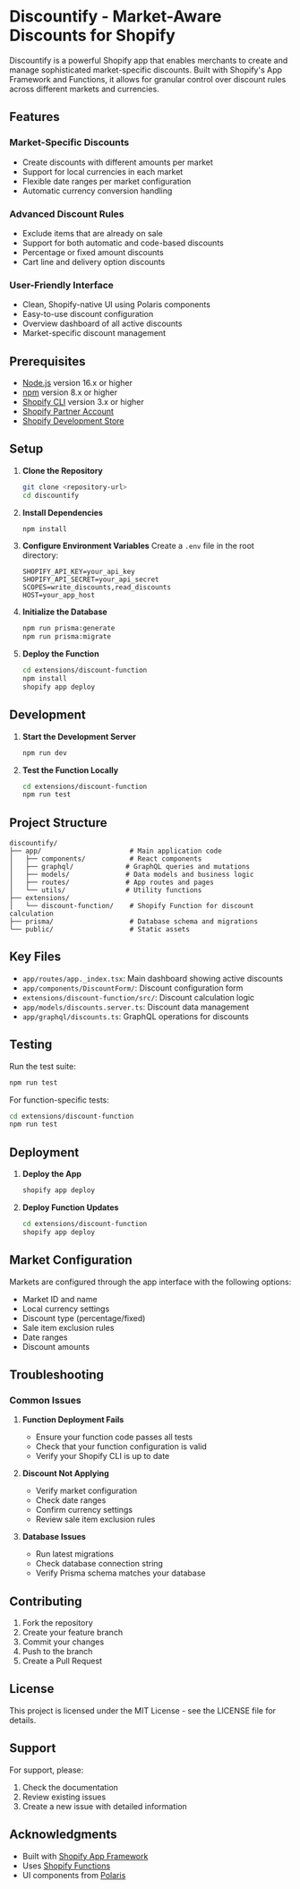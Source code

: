 # Discountify - Market-Aware Discounts for Shopify

Discountify is a powerful Shopify app that enables merchants to create and manage sophisticated market-specific discounts. Built with Shopify's App Framework and Functions, it allows for granular control over discount rules across different markets and currencies.

## Features

### Market-Specific Discounts

- Create discounts with different amounts per market
- Support for local currencies in each market
- Flexible date ranges per market configuration
- Automatic currency conversion handling

### Advanced Discount Rules

- Exclude items that are already on sale
- Support for both automatic and code-based discounts
- Percentage or fixed amount discounts
- Cart line and delivery option discounts

### User-Friendly Interface

- Clean, Shopify-native UI using Polaris components
- Easy-to-use discount configuration
- Overview dashboard of all active discounts
- Market-specific discount management

## Prerequisites

- [Node.js](https://nodejs.org/) version 16.x or higher
- [npm](https://www.npmjs.com/) version 8.x or higher
- [Shopify CLI](https://shopify.dev/docs/apps/tools/cli) version 3.x or higher
- [Shopify Partner Account](https://partners.shopify.com/)
- [Shopify Development Store](https://shopify.dev/docs/apps/tools/development-stores)

## Setup

1. **Clone the Repository**

   ```bash
   git clone <repository-url>
   cd discountify
   ```

2. **Install Dependencies**

   ```bash
   npm install
   ```

3. **Configure Environment Variables**
   Create a `.env` file in the root directory:

   ```env
   SHOPIFY_API_KEY=your_api_key
   SHOPIFY_API_SECRET=your_api_secret
   SCOPES=write_discounts,read_discounts
   HOST=your_app_host
   ```

4. **Initialize the Database**

   ```bash
   npm run prisma:generate
   npm run prisma:migrate
   ```

5. **Deploy the Function**
   ```bash
   cd extensions/discount-function
   npm install
   shopify app deploy
   ```

## Development

1. **Start the Development Server**

   ```bash
   npm run dev
   ```

2. **Test the Function Locally**
   ```bash
   cd extensions/discount-function
   npm run test
   ```

## Project Structure

```
discountify/
├── app/                      # Main application code
│   ├── components/           # React components
│   ├── graphql/             # GraphQL queries and mutations
│   ├── models/              # Data models and business logic
│   ├── routes/              # App routes and pages
│   └── utils/               # Utility functions
├── extensions/
│   └── discount-function/    # Shopify Function for discount calculation
├── prisma/                   # Database schema and migrations
└── public/                   # Static assets
```

## Key Files

- `app/routes/app._index.tsx`: Main dashboard showing active discounts
- `app/components/DiscountForm/`: Discount configuration form
- `extensions/discount-function/src/`: Discount calculation logic
- `app/models/discounts.server.ts`: Discount data management
- `app/graphql/discounts.ts`: GraphQL operations for discounts

## Testing

Run the test suite:

```bash
npm run test
```

For function-specific tests:

```bash
cd extensions/discount-function
npm run test
```

## Deployment

1. **Deploy the App**

   ```bash
   shopify app deploy
   ```

2. **Deploy Function Updates**
   ```bash
   cd extensions/discount-function
   shopify app deploy
   ```

## Market Configuration

Markets are configured through the app interface with the following options:

- Market ID and name
- Local currency settings
- Discount type (percentage/fixed)
- Sale item exclusion rules
- Date ranges
- Discount amounts

## Troubleshooting

### Common Issues

1. **Function Deployment Fails**

   - Ensure your function code passes all tests
   - Check that your function configuration is valid
   - Verify your Shopify CLI is up to date

2. **Discount Not Applying**

   - Verify market configuration
   - Check date ranges
   - Confirm currency settings
   - Review sale item exclusion rules

3. **Database Issues**
   - Run latest migrations
   - Check database connection string
   - Verify Prisma schema matches your database

## Contributing

1. Fork the repository
2. Create your feature branch
3. Commit your changes
4. Push to the branch
5. Create a Pull Request

## License

This project is licensed under the MIT License - see the LICENSE file for details.

## Support

For support, please:

1. Check the documentation
2. Review existing issues
3. Create a new issue with detailed information

## Acknowledgments

- Built with [Shopify App Framework](https://shopify.dev/docs/apps/getting-started)
- Uses [Shopify Functions](https://shopify.dev/docs/apps/functions)
- UI components from [Polaris](https://polaris.shopify.com/)
